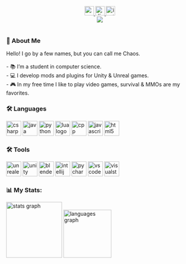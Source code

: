 <br clear="both">

###

<div align="center">
  <a href="https://www.youtube.com/channel/UC8SPmC7HALFDNCfsODfGb4Q">
    <img src="https://img.shields.io/static/v1?message=Youtube&logo=youtube&label=&color=FF0000&logoColor=white" height="25" alt="youtube logo"  />
  </a>
  <a href="https://discord.gg/8WXCWwMRGr">
    <img src="https://img.shields.io/static/v1?message=Discord&logo=discord&label=&color=7289DA&logoColor=white" height="25" alt="discord logo"  />
  </a>
  <a href="https://www.twitch.tv/averagechaos_">
    <img src="https://img.shields.io/static/v1?message=Twitch&logo=twitch&label=&color=6441a5&logoColor=white" height="25" alt="instagram logo"  />
  </a>
</div>

<div align="center">
  <img src="https://visitor-badge.laobi.icu/badge?page_id=averagechaos.averagechaos&left_text=Views"  />
</div>

<h1></h1>

###

<h3>👋 About Me</h3>
<p>
  Helloǃ I go by a few names‚ but you can call me Chaos․
  <br>
  <br>- 📚 I’m a student in computer science.
  <br>- 💻 I develop mods and plugins for Unity & Unreal games.
  <br>- 🎮 In my free time I like to play video games, survival & MMOs are my favorites.
</p>

###

<div>
  <h3>🛠 Languages</h3>
  <img src="https://cdn.jsdelivr.net/gh/devicons/devicon/icons/csharp/csharp-original.svg" height="40" alt="csharp logo" />
  <img src="https://cdn.jsdelivr.net/gh/devicons/devicon/icons/java/java-original.svg" height="40" alt="java logo" />
  <img src="https://skillicons.dev/icons?i=py" height="40" alt="python logo" />
  <img src="https://cdn.jsdelivr.net/gh/devicons/devicon/icons/lua/lua-original.svg" height="40" alt="lua logo"  />
  <img src="https://cdn.jsdelivr.net/gh/devicons/devicon/icons/cplusplus/cplusplus-original.svg" height="40" alt="cpp logo"  />
  <img src="https://cdn.jsdelivr.net/gh/devicons/devicon/icons/javascript/javascript-original.svg" height="40" alt="javascript logo"  />
  <img src="https://cdn.jsdelivr.net/gh/devicons/devicon/icons/html5/html5-original.svg" height="40" alt="html5 logo"  />
</div>

<div>
  <h3>🛠 Tools</h3>
  <img src="https://cdn.jsdelivr.net/gh/devicons/devicon/icons/unrealengine/unrealengine-original.svg" height="40" alt="unrealengine logo"  />
  <img src="https://cdn.jsdelivr.net/gh/devicons/devicon/icons/unity/unity-original.svg" height="40" alt="unity logo"  />
  <img src="https://cdn.jsdelivr.net/gh/devicons/devicon/icons/blender/blender-original.svg" height="40" alt="blender logo"  />
  <img src="https://cdn.jsdelivr.net/gh/devicons/devicon/icons/intellij/intellij-original.svg" height="40" alt="intellij logo"  />
  <img src="https://cdn.jsdelivr.net/gh/devicons/devicon/icons/pycharm/pycharm-original.svg" height="40" alt="pycharm logo"  />
  <img src="https://cdn.jsdelivr.net/gh/devicons/devicon/icons/vscode/vscode-original.svg" height="40" alt="vscode logo"  />
  <img src="https://cdn.jsdelivr.net/gh/devicons/devicon/icons/visualstudio/visualstudio-plain.svg" height="40" alt="visualstudio logo"  />
</div>

###

<div>
<h3>📊 My Stats:</h3>
<img src="https://github-readme-stats.vercel.app/api?username=averagechaos&hide_title=false&hide_rank=false&show_icons=true&include_all_commits=true&count_private=true&disable_animations=false&theme=dracula&locale=en&hide_border=false&order=1" height="150" alt="stats graph"  />
<img src="https://github-readme-stats.vercel.app/api/top-langs?username=averagechaos&locale=en&hide_title=false&layout=compact&card_width=320&langs_count=5&theme=dracula&hide_border=false&order=2" height="129" alt="languages graph"  />
</div>